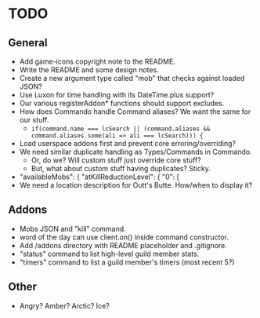 
# TODO

## General
  * Add game-icons copyright note to the README.
  * Write the README and some design notes.
  * Create a new argument type called "mob" that checks against loaded JSON?
  * Use Luxon for time handling with its DateTime.plus support?
  * Our various registerAddon* functions should support excludes.
  * How does Commando handle Command aliases? We want the same for our stuff.
    * `if(command.name === lcSearch || (command.aliases && command.aliases.some(ali => ali === lcSearch))) {`
  * Load userspace addons first and prevent core erroring/overriding?
  * We need similar duplicate handling as Types/Commands in Commando.
    * Or, do we? Will custom stuff just override core stuff?
    * But, what about custom stuff having duplicates? Sticky.
  * "availableMobs": { "atKillReductionLevel": { "0": [
  * We need a location description for Outt's Butte. How/when to display it?

## Addons
  * Mobs JSON and "kill" command.
  * word of the day can use client.on() inside command constructor.
  * Add /addons directory with README placeholder and .gitignore.
  * "status" command to list high-level guild member stats.
  * "timers" command to list a guild member's timers (most recent 5?)

## Other
  * Angry? Amber? Arctic? Ice?
